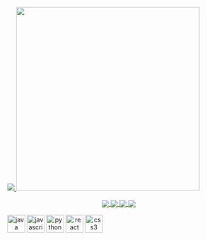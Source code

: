 <div style="display: inline-block" align="center"><br/>
  <a href="https://www.flowcode.com/page/sdrariane"/>
  <img heigth="180em" src="https://github-readme-stats.vercel.app/api?username=sdrariane&theme=dark&show_icons=true" />
  <img heigth="180em" width="415em" src="https://github-readme-stats.vercel.app/api/top-langs/?username=sdrariane&layout=compact&theme=dark" />
</div>

<div align="center"><br/>
  <a href="mailto:sdrariane@gmail.com">
    <img align="center" target="_blank" src="https://img.shields.io/badge/Gmail-D14836?style=for-the-badge&logo=gmail&logoColor=white"/>
  </a>
  
  <a href="https://www.linkedin.com/in/isadora2309/">
    <img align="center" target="_blank" src="https://img.shields.io/badge/LinkedIn-0077B5?style=for-the-badge&logo=linkedin&logoColor=white"/>
  </a>
  
  <a href="https://www.instagram.com/sdrariane09/">
    <img align="center" target="_blank" src="https://img.shields.io/badge/Instagram-E4405F?style=for-the-badge&logo=instagram&logoColor=white"/>
  </a>
  
  <a href="https://sdrariane.github.io/">
    <img align="center" target="_blank" src="https://img.shields.io/badge/website-000000?style=for-the-badge&logo=About.me&logoColor=white"/>
  </a>
</div>

<div style="display: inline-block" align="center"><br/>
  <img align="center" alt="java" heigth="30" width="40" src="https://cdn.jsdelivr.net/gh/devicons/devicon/icons/java/java-plain.svg"/>
  <img align="center" alt="javascript" heigth="30" width="40" src="https://cdn.jsdelivr.net/gh/devicons/devicon/icons/javascript/javascript-plain.svg"/>
  <img align="center" alt="python" heigth="30" width="40" src="https://cdn.jsdelivr.net/gh/devicons/devicon/icons/python/python-original.svg"/>
  <img align="center" alt="react" heigth="30" width="40" src="https://cdn.jsdelivr.net/gh/devicons/devicon/icons/react/react-original.svg"/>
  <img align="center" alt="css3" heigth="30" width="40" src="https://cdn.jsdelivr.net/gh/devicons/devicon/icons/css3/css3-original.svg"/>
</div>
